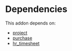 # Dependencies

This addon depends on:

- [project](https://github.com/bringout/oca-ocb-project/tree/bb9863627671a10c16b7ecd70d7dfd45e3254c68/odoo-bringout-oca-ocb-project)
- [purchase](https://github.com/bringout/oca-ocb-core/tree/11a704b400b8bf0763643e267bf123858a85c9e6/odoo-bringout-oca-ocb-purchase)
- [hr_timesheet](https://github.com/bringout/oca-ocb-hr/tree/f288f1185aa474d2fbc3385a757b169c442c3acf/odoo-bringout-oca-ocb-hr_timesheet)
